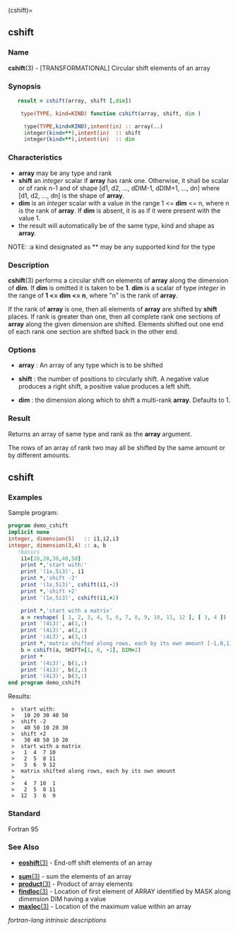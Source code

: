 (cshift)=
## cshift

### **Name**

**cshift**(3) - \[TRANSFORMATIONAL\] Circular shift elements of an array

### **Synopsis**

```fortran
   result = cshift(array, shift [,dim])
```

```fortran
    type(TYPE, kind=KIND) function cshift(array, shift, dim )

     type(TYPE,kind=KIND),intent(in) :: array(..)
     integer(kind=**),intent(in)  :: shift
     integer(kind=**),intent(in)  :: dim
```

### **Characteristics**

- **array** may be any type and rank
- **shift** an _integer_ scalar if **array** has rank one.
  Otherwise, it shall be scalar or of rank n-1 and of shape [d1, d2,
  ..., dDIM-1, dDIM+1, ..., dn] where [d1, d2, ..., dn] is the shape
  of **array**.
- **dim** is an _integer_ scalar with a value in the range 1 <= **dim**
  <= n, where n is the rank of **array**.
  If **dim** is absent, it is as if it were present with the value 1.
- the result will automatically be of the same type, kind and shape as **array**.

NOTE:
:a kind designated as \*\* may be any supported kind for the type

### **Description**

**cshift**(3) performs a circular shift on elements
of **array** along the dimension of **dim**. If **dim** is omitted it is
taken to be **1**. **dim** is a scalar of type _integer_ in the range of
**1 \<= dim \<= n**, where "n" is the rank of **array**.

If the rank of
**array** is one, then all elements of **array** are shifted by **shift**
places. If rank is greater than one, then all complete rank one sections
of **array** along the given dimension are shifted. Elements shifted
out one end of each rank one section are shifted back in the other end.

### **Options**

- **array**
  : An array of any type which is to be shifted

- **shift**
  : the number of positions to circularly shift. A negative value produces
  a right shift, a positive value produces a left shift.

- **dim**
  : the dimension along which to shift a multi-rank **array**. Defaults
  to 1.

### **Result**

Returns an array of same type and rank as the **array** argument.

The rows of an array of rank two may all be shifted by the same amount
or by different amounts.

## cshift

### **Examples**

Sample program:

```fortran
program demo_cshift
implicit none
integer, dimension(5)   :: i1,i2,i3
integer, dimension(3,4) :: a, b
   !basics
    i1=[10,20,30,40,50]
    print *,'start with:'
    print '(1x,5i3)', i1
    print *,'shift -2'
    print '(1x,5i3)', cshift(i1,-2)
    print *,'shift +2'
    print '(1x,5i3)', cshift(i1,+2)

    print *,'start with a matrix'
    a = reshape( [ 1, 2, 3, 4, 5, 6, 7, 8, 9, 10, 11, 12 ], [ 3, 4 ])
    print '(4i3)', a(1,:)
    print '(4i3)', a(2,:)
    print '(4i3)', a(3,:)
    print *,'matrix shifted along rows, each by its own amount [-1,0,1]'
    b = cshift(a, SHIFT=[1, 0, -1], DIM=2)
    print *
    print '(4i3)', b(1,:)
    print '(4i3)', b(2,:)
    print '(4i3)', b(3,:)
end program demo_cshift
```

Results:

```text
 >  start with:
 >   10 20 30 40 50
 >  shift -2
 >   40 50 10 20 30
 >  shift +2
 >   30 40 50 10 20
 >  start with a matrix
 >   1  4  7 10
 >   2  5  8 11
 >   3  6  9 12
 >  matrix shifted along rows, each by its own amount
 >
 >   4  7 10  1
 >   2  5  8 11
 >  12  3  6  9
```

### **Standard**

Fortran 95

### **See Also**

- [**eoshift**(3)](#eoshift) - End-off shift elements of an array
<!--
- [**cshift**(3)](#cshift) - Circular shift elements of an array
  -->
- [**sum**(3)](#sum) - sum the elements of an array
- [**product**(3)](#product) - Product of array elements
- [**findloc**(3)](#findloc) - Location of first element of ARRAY identified by MASK along dimension DIM having a value
- [**maxloc**(3)](#maxloc) - Location of the maximum value within an array

_fortran-lang intrinsic descriptions_
